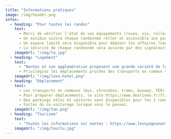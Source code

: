 ```yaml
---
title: "Informations pratiques"
image: /img/header.png
infos:
  - heading: "Pour toutes les randos"
    text: 
      - Merci de vérifier l'état de vos équipements (roues, vis, roller, ...) avant de venir aux randonnées roller et d'apporter vos clés en cas de soucis.
      - Un minibus suivra chaque randonnée roller et accessible aux participants en difficulté.
      - Un espace limité sera disponible pour déposer les affaires (sauf la sortie nocturne). Merci de prendre un petit sac à dos que vous pouvez garder avec vous au cas où. L'organisation décline toute responsabilité en cas de vol ou d'oubli.
      - La sécurité de chaque randonnée sera assurée par des signaleurs bénévoles (les "Staffeurs") qui seront les seuls à porter des chasubles fluo. Merci respecter leurs consignes.
    imageUrl: "/img/la.jpg"
  - heading: "Logement"
    text: 
      - "Nantes et son agglomération proposent une grande variété de logements à votre disposition : Hôtels, Location auprès des habitants, ..."
      - Privilégiez les emplacements proches des transports en commun vous permettant de vous rendre facilement sur le départ des randonnées.
    imageUrl: "/img/love-hotel.png"
  - heading: "Déplacement"
    text: 
      - Les transports en communs (bus, chronobus, trams, busway, TER) de l'agglomération nantaise sont gratuits le weekend. Profitez-en!
      - Pour préparer déplacements, le site https://www.destineo.fr/fr/ est à votre disposition.
      - Des parkings vélos et voitures sont disponibles pour les 2 randos en journée. Pour la rando du soir privilégiiez les parkings P+R.
      - Faites du co-voiturage lorsque vous le pouvez.
    imageUrl: "/img/tan.png"
  - heading: "Tourisme"
    text: 
      - "Toutes les informations sur nantes : https://www.levoyageanantes.fr/"
    imageUrl: "/img/tourlu.jpg"
---
```

